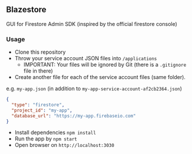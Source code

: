 ## Blazestore

GUI for Firestore Admin SDK (inspired by the official firestore console)

### Usage

- Clone this repository
- Throw your service account JSON files into `/applications`
  - IMPORTANT: Your files will be ignored by Git (there is a `.gitignore` file in there)
- Create another file for each of the service account files (same folder).

e.g. `my-app.json` (in addition to `my-app-service-account-af2cb2364.json`)
```json
{
  "type": "firestore",
  "project_id": "my-app",
  "database_url": "https://my-app.firebaseio.com"
}
```
- Install dependencies `npm install`
- Run the app by `npm start`
- Open browser on `http://localhost:3030`